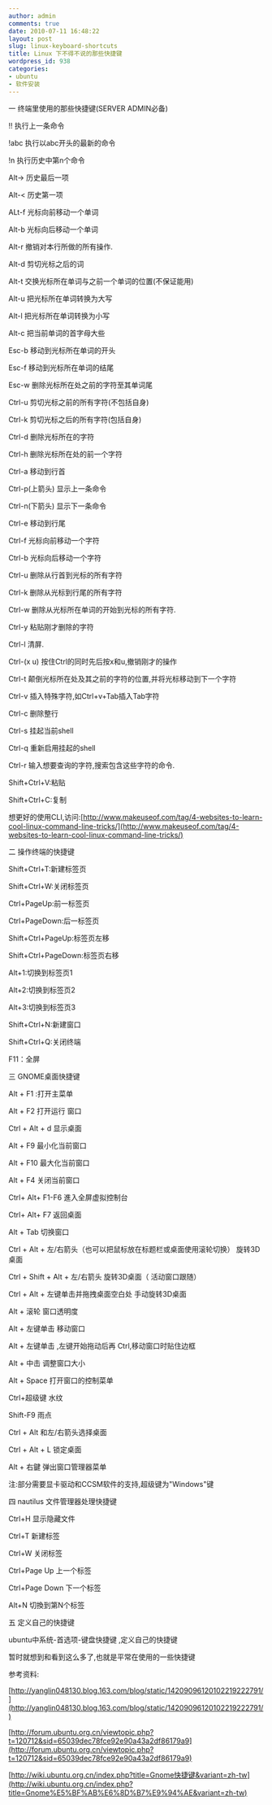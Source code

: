 ```yaml
---
author: admin
comments: true
date: 2010-07-11 16:48:22
layout: post
slug: linux-keyboard-shortcuts
title: Linux 下不得不说的那些快捷键
wordpress_id: 938
categories:
- ubuntu
- 软件安装
---
```


一 终端里使用的那些快捷键(SERVER ADMIN必备)

!! 执行上一条命令

!abc 执行以abc开头的最新的命令

!n 执行历史中第n个命令

Alt-> 历史最后一项

Alt-< 历史第一项

ALt-f  光标向前移动一个单词

Alt-b  光标向后移动一个单词

Alt-r 撤销对本行所做的所有操作.

Alt-d 剪切光标之后的词

Alt-t  交换光标所在单词与之前一个单词的位置(不保证能用)  

Alt-u  把光标所在单词转换为大写

Alt-l  把光标所在单词转换为小写

Alt-c  把当前单词的首字母大些

Esc-b 移动到光标所在单词的开头

Esc-f  移动到光标所在单词的结尾

Esc-w  删除光标所在处之前的字符至其单词尾

Ctrl-u  剪切光标之前的所有字符(不包括自身)

Ctrl-k  剪切光标之后的所有字符(包括自身)

Ctrl-d  删除光标所在的字符

Ctrl-h  删除光标所在处的前一个字符

Ctrl-a 移动到行首

Ctrl-p(上箭头)  显示上一条命令

Ctrl-n(下箭头)  显示下一条命令

Ctrl-e 移动到行尾

Ctrl-f  光标向前移动一个字符

Ctrl-b  光标向后移动一个字符

Ctrl-u 删除从行首到光标的所有字符

Ctrl-k 删除从光标到行尾的所有字符

Ctrl-w 删除从光标所在单词的开始到光标的所有字符.

Ctrl-y 粘贴刚才删除的字符

Ctrl-l 清屏.

Ctrl-(x u) 按住Ctrl的同时先后按x和u,撤销刚才的操作

Ctrl-t  颠倒光标所在处及其之前的字符的位置,并将光标移动到下一个字符

Ctrl-v  插入特殊字符,如Ctrl+v+Tab插入Tab字符

Ctrl-c  删除整行

Ctrl-s  挂起当前shell

Ctrl-q 重新启用挂起的shell

Ctrl-r 输入想要查询的字符,搜索包含这些字符的命令.

Shift+Ctrl+V:粘贴

Shift+Ctrl+C:复制

想更好的使用CLI,访问:[http://www.makeuseof.com/tag/4-websites-to-learn-cool-linux-command-line-tricks/](http://www.makeuseof.com/tag/4-websites-to-learn-cool-linux-command-line-tricks/)

二  操作终端的快捷键

Shift+Ctrl+T:新建标签页

Shift+Ctrl+W:关闭标签页

Ctrl+PageUp:前一标签页

Ctrl+PageDown:后一标签页

Shift+Ctrl+PageUp:标签页左移

Shift+Ctrl+PageDown:标签页右移

Alt+1:切换到标签页1

Alt+2:切换到标签页2

Alt+3:切换到标签页3

Shift+Ctrl+N:新建窗口

Shift+Ctrl+Q:关闭终端

F11：全屏

三 GNOME桌面快捷键

 Alt + F1 :打开主菜单 

 Alt + F2 打开运行 窗口

 Ctrl + Alt + d 显示桌面 

 Alt + F9 最小化当前窗口

 Alt + F10 最大化当前窗口

 Alt + F4  关闭当前窗口 

 Ctrl+ Alt+ F1-F6 進入全屏虚拟控制台

 Ctrl+ Alt+ F7 返回桌面

 Alt + Tab 切换窗口

 Ctrl + Alt + 左/右箭头（也可以把鼠标放在标题栏或桌面使用滚轮切换） 旋转3D桌面

 Ctrl + Shift + Alt + 左/右箭头  旋转3D桌面（ 活动窗口跟随）

 Ctrl + Alt + 左键单击并拖拽桌面空白处 手动旋转3D桌面

 Alt + 滚轮 窗口透明度 

 Alt + 左键单击 移动窗口 

 Alt + 左键单击 ,左键开始拖动后再 Ctrl,移动窗口时贴住边框

 Alt + 中击 调整窗口大小

 Alt + Space 打开窗口的控制菜单

 Ctrl+超级键 水纹

 Shift-F9 雨点 

 Ctrl + Alt 和左/右箭头选择桌面

 Ctrl + Alt + L 锁定桌面

 Alt + 右鍵 弹出窗口管理器菜单

注:部分需要显卡驱动和CCSM软件的支持,超级键为"Windows"键

四 nautilus 文件管理器处理快捷键

 Ctrl+H 显示隐藏文件

 Ctrl+T 新建标签

 Ctrl+W 关闭标签

 Ctrl+Page Up 上一个标签

 Ctrl+Page Down 下一个标签

 Alt+N 切換到第N个标签

五 定义自己的快捷键

 ubuntu中系统-首选项-键盘快捷键 ,定义自己的快捷键

暂时就想到和看到这么多了,也就是平常在使用的一些快捷键

参考资料:

[http://yanglin048130.blog.163.com/blog/static/14209096120102219222791/](http://yanglin048130.blog.163.com/blog/static/14209096120102219222791/)

[http://forum.ubuntu.org.cn/viewtopic.php?t=120712&sid=65039dec78fce92e90a43a2df86179a9](http://forum.ubuntu.org.cn/viewtopic.php?t=120712&sid=65039dec78fce92e90a43a2df86179a9)

[http://wiki.ubuntu.org.cn/index.php?title=Gnome快捷键&variant=zh-tw](http://wiki.ubuntu.org.cn/index.php?title=Gnome%E5%BF%AB%E6%8D%B7%E9%94%AE&variant=zh-tw)

